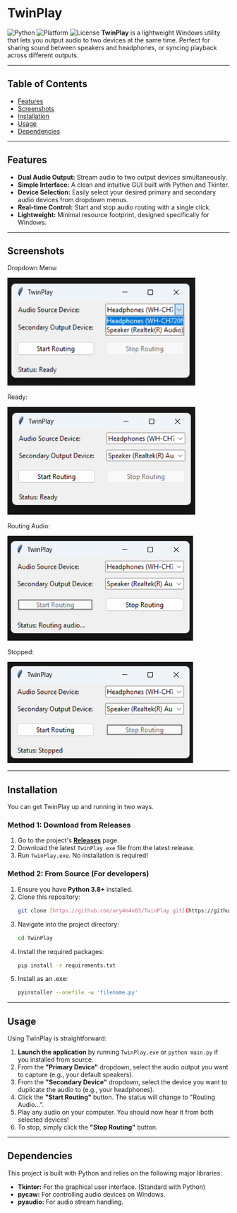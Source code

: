 # TwinPlay
![Python](https://img.shields.io/badge/python-3.x-blue.svg) ![Platform](https://img.shields.io/badge/platform-Windows-0078D6.svg) ![License](https://img.shields.io/badge/license-MIT-green.svg)
**TwinPlay** is a lightweight Windows utility that lets you output audio to two devices at the same time. Perfect for sharing sound between speakers and headphones, or syncing playback across different outputs.

---

## Table of Contents
- [Features](#features)
- [Screenshots](#screenshots)
- [Installation](#installation)
- [Usage](#usage)
- [Dependencies](#dependencies)

---

## Features
* **Dual Audio Output:** Stream audio to two output devices simultaneously.
* **Simple Interface:** A clean and intuitive GUI built with Python and Tkinter.
* **Device Selection:** Easily select your desired primary and secondary audio devices from dropdown menus.
* **Real-time Control:** Start and stop audio routing with a single click.
* **Lightweight:** Minimal resource footprint, designed specifically for Windows.

---

## Screenshots

Dropdown Menu:

![alt text](https://github.com/ary4m4n03/TwinPlay/blob/main/screenshots/dropdown.png?raw=true)

Ready:

![alt text](https://github.com/ary4m4n03/TwinPlay/blob/main/screenshots/ready.png?raw=true)

Routing Audio:

![alt text](https://github.com/ary4m4n03/TwinPlay/blob/main/screenshots/routing.png?raw=true)

Stopped:

![alt text](https://github.com/ary4m4n03/TwinPlay/blob/main/screenshots/stopped.png?raw=true)

---

## Installation
You can get TwinPlay up and running in two ways.

### Method 1: Download from Releases
1.  Go to the project's [**Releases**](https://github.com/ary4m4n03/TwinPlay/releases) page.
2.  Download the latest `TwinPlay.exe` file from the latest release.
3.  Run `TwinPlay.exe`. No installation is required!

### Method 2: From Source (For developers)
1.  Ensure you have **Python 3.8+** installed.
2.  Clone this repository:
    ```bash
    git clone [https://github.com/ary4m4n03/TwinPlay.git](https://github.com/ary4m4n03/TwinPlay.git)
    ```
3.  Navigate into the project directory:
    ```bash
    cd TwinPlay
    ```
4.  Install the required packages:
    ```bash
    pip install -r requirements.txt
    ```
5.  Install as an .exe:
    ```bash
    pyinstaller --onefile -w 'filename.py'
    ```
---

## Usage
Using TwinPlay is straightforward:

1.  **Launch the application** by running `TwinPlay.exe` or `python main.py` if you installed from source.
2.  From the **"Primary Device"** dropdown, select the audio output you want to capture (e.g., your default speakers).
3.  From the **"Secondary Device"** dropdown, select the device you want to duplicate the audio to (e.g., your headphones).
4.  Click the **"Start Routing"** button. The status will change to "Routing Audio...".
5.  Play any audio on your computer. You should now hear it from both selected devices!
6.  To stop, simply click the **"Stop Routing"** button.
---

## Dependencies
This project is built with Python and relies on the following major libraries:

* **Tkinter:** For the graphical user interface. (Standard with Python)
* **pycaw:** For controlling audio devices on Windows.
* **pyaudio:** For audio stream handling.


